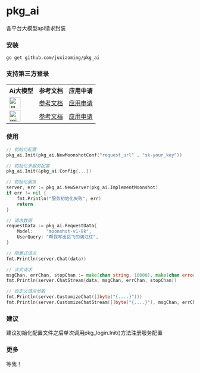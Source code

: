 # pkg_ai
各平台大模型api请求封装
### 安装
```
go get github.com/juxiaoming/pkg_ai
```

### 支持第三方登录
<table>
    <tr><th>Ai大模型</th><th>参考文档</th><th>应用申请</th></tr>
    <tr>
        <td><img src="https://platform.moonshot.cn/logo.png" height="30" title="月之暗面"></td>
        <td><a target="_blank" href="https://platform.moonshot.cn/docs/api/chat#%E5%AD%97%E6%AE%B5%E8%AF%B4%E6%98%8E">参考文档</a></td>
        <td><a target="_blank" href="https://platform.moonshot.cn/console/api-keys">应用申请</a></td>
    </tr>
    <tr>
        <td><img src="https://filecdn.minimax.chat/public/Group.png?x-oss-process=image/format,webp" height="30" title="minimax"></td>
        <td><a target="_blank" href="https://platform.minimaxi.com/document/ChatCompletion%20v2?key=66701d281d57f38758d581d0">参考文档</a></td>
        <td><a target="_blank" href="https://platform.minimaxi.com/user-center/basic-information/interface-key">应用申请</a></td>
    </tr>
</table>

### 使用
```go
// 初始化配置
pkg_ai.Init(pkg_ai.NewMoonshotConf("request_url" , "sk-your_key"))

// 初始化多服务配置
pkg_ai.Init(&pkg_ai.Config{...})

// 初始化服务
server, err := pkg_ai.NewServer(pkg_ai.ImplementMoonshot)
if err != nil {
    fmt.Println("服务初始化失败", err)
    return
}

// 请求数据
requestData := pkg_ai.RequestData{
    Model:     "moonshot-v1-8k",
    UserQuery: "帮我写出岳飞的满江红",
}

// 阻塞式请求
fmt.Println(server.Chat(data))

// 流式请求
msgChan, errChan, stopChan := make(chan string, 10000), make(chan error), make(chan struct{})
fmt.Println(server.ChatStream(data, msgChan, errChan, stopChan))

// 自定义请求参数
fmt.Println(server.CustomizeChat([]byte("{....}")))
fmt.Println(server.CustomizeChatStream([]byte("{....}"), msgChan, errChan, stopChan))
```
### 建议
建议初始化配置文件之后单次调用pkg_login.Init()方法注册服务配置
### 更多
等我！